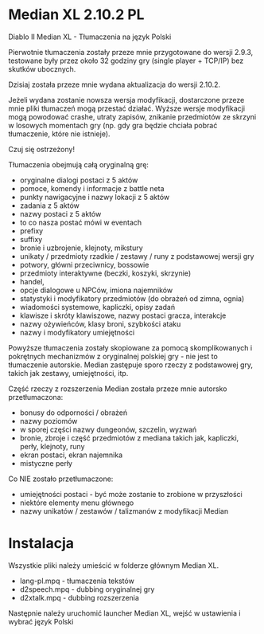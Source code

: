# Median XL 2.10.2 PL
Diablo II Median XL - Tłumaczenia na język Polski

Pierwotnie tłumaczenia zostały przeze mnie przygotowane do wersji 2.9.3, testowane były przez około 32 godziny gry (single player + TCP/IP) bez skutków ubocznych.

Dzisiaj została przeze mnie wydana aktualizacja do wersji 2.10.2.

Jeżeli wydana zostanie nowsza wersja modyfikacji, dostarczone przeze mnie pliki tłumaczeń mogą przestać działać. Wyższe wersje modyfikacji mogą powodować crashe, utraty zapisów, znikanie przedmiotów ze skrzyni w losowych momentach gry (np. gdy gra będzie chciała pobrać tłumaczenie, które nie istnieje).

Czuj się ostrzeżony!

Tłumaczenia obejmują całą oryginalną grę:
* oryginalne dialogi postaci z 5 aktów
* pomoce, komendy i informacje z battle neta
* punkty nawigacyjne i nazwy lokacji z 5 aktów
* zadania z 5 aktów
* nazwy postaci z 5 aktów
* to co nasza postać mówi w eventach
* prefixy
* suffixy
* bronie i uzbrojenie, klejnoty, mikstury
* unikaty / przedmioty rzadkie / zestawy / runy z podstawowej wersji gry
* potwory, główni przeciwnicy, bossowie
* przedmioty interaktywne (beczki, koszyki, skrzynie)
* handel,
* opcje dialogowe u NPCów, imiona najemników
* statystyki i modyfikatory przedmiotów (do obrażeń od zimna, ognia)
* wiadomości systemowe, kapliczki, opisy zadań
* klawisze i skróty klawiszowe, nazwy postaci gracza, interakcje
* nazwy ożywieńców, klasy broni, szybkości ataku
* nazwy i modyfikatory umiejętności

Powyższe tłumaczenia zostały skopiowane za pomocą skomplikowanych i pokrętnych mechanizmów z oryginalnej polskiej gry - nie jest to tłumaczenie autorskie. Median zastępuje sporo rzeczy z podstawowej gry, takich jak zestawy, umiejętności, itp.

Część rzeczy z rozszerzenia Median została przeze mnie autorsko przetłumaczona:
* bonusy do odporności / obrażeń
* nazwy poziomów
* w sporej części nazwy dungeonów, szczelin, wyzwań
* bronie, zbroje i część przedmiotów z mediana takich jak, kapliczki, perły, klejnoty, runy
* ekran postaci, ekran najemnika
* mistyczne perły

Co NIE zostało przetłumaczone:
* umiejętności postaci - być może zostanie to zrobione w przyszłości
* niektóre elementy menu głównego
* nazwy unikatów / zestawów / talizmanów z modyfikacji Median


# Instalacja
Wszystkie pliki należy umieścić w folderze głównym Median XL.
* lang-pl.mpq - tłumaczenia tekstów
* d2speech.mpq - dubbing oryginalnej gry
* d2xtalk.mpq - dubbing rozszerzenia

Następnie należy uruchomić launcher Median XL, wejść w ustawienia i wybrać język Polski
